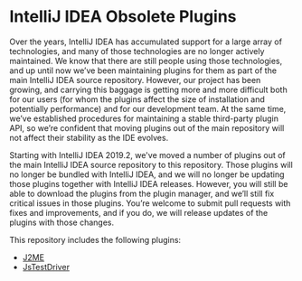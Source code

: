 # IntelliJ IDEA Obsolete Plugins

Over the years, IntelliJ IDEA has accumulated support for a large array of technologies, and many of those technologies are no longer actively maintained. We know that there are still people using those technologies, and up until now we’ve been maintaining plugins for them as part of the main IntelliJ IDEA source repository. However, our project has been growing, and carrying this baggage is getting more and more difficult both for our users (for whom the plugins affect the size of installation and potentially performance) and for our development team. At the same time, we’ve established procedures for maintaining a stable third-party plugin API, so we’re confident that moving plugins out of the main repository will not affect their stability as the IDE evolves.

Starting with IntelliJ IDEA 2019.2, we've moved a number of plugins out of the main IntelliJ IDEA source repository to this repository. Those plugins will no longer be bundled with IntelliJ IDEA, and we will no longer be updating those plugins together with IntelliJ IDEA releases. However, you will still be able to download the plugins from the plugin manager, and we’ll still fix critical issues in those plugins. You’re welcome to submit pull requests with fixes and improvements, and if you do, we will release updates of the plugins with those changes.

This repository includes the following plugins:
  * [J2ME](https://plugins.jetbrains.com/plugin/12318-j2me)
  * [JsTestDriver](https://plugins.jetbrains.com/plugin/4468-jstestdriver-plugin)
